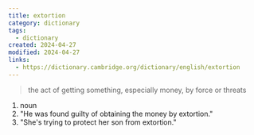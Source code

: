 ```yaml
---
title: extortion
category: dictionary
tags:
  - dictionary
created: 2024-04-27
modified: 2024-04-27
links:
  - https://dictionary.cambridge.org/dictionary/english/extortion
---
```


>the act of getting something, especially money, by force or threats 

1. noun
2. "He was found guilty of obtaining the money by extortion."
3. "She's trying to protect her son from extortion."

